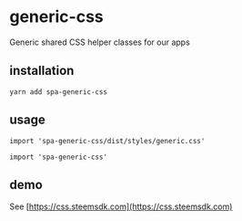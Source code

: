 # generic-css
Generic shared CSS helper classes for our apps

## installation
`yarn add spa-generic-css`

## usage
`import 'spa-generic-css/dist/styles/generic.css'`

`import 'spa-generic-css'`

## demo
See [https://css.steemsdk.com](https://css.steemsdk.com)
